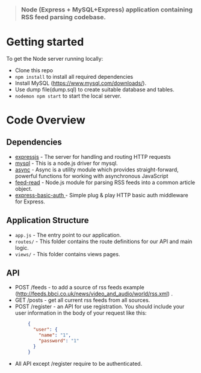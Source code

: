 > ### Node (Express + MySQL+Express) application containing RSS feed parsing codebase.

# Getting started

To get the Node server running locally:

- Clone this repo
- `npm install` to install all required dependencies
- Install MySQL (https://www.mysql.com/downloads/).
- Use dump file(dump.sql) to create suitable database and tables.
- `nodemon npm start` to start the local server.

# Code Overview

## Dependencies

- [expressjs](https://github.com/expressjs/express) - The server for handling and routing HTTP requests
- [mysql](https://github.com/mysqljs/mysql) - This is a node.js driver for mysql. 
- [async](https://github.com/caolan/async) - Async is a utility module which provides straight-forward, powerful functions for working with asynchronous JavaScript
- [feed-read](https://github.com/sentientwaffle/feed-read) - Node.js module for parsing RSS feeds into a common article object.
- [express-basic-auth ](https://github.com/LionC/express-basic-auth) - Simple plug & play HTTP basic auth middleware for Express.


## Application Structure

- `app.js` - The entry point to our application. 
- `routes/` - This folder contains the route definitions for our API and main logic.
- `views/` - This folder contains views pages.

## API
  
- POST /feeds - to add a source of rss feeds example (http://feeds.bbci.co.uk/news/video_and_audio/world/rss.xml) .
- GET /posts - get all current rss feeds from all sources.
- POST /register - an API for use registration. You should include your user information in the body of your request like this:
```json
        {
          "user": {
            "name": "1",
            "password": "1"
          }
        }
```
- All API except /register require to be authenticated.
